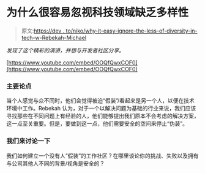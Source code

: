 # 为什么很容易忽视科技领域缺乏多样性

> 原文:[https://dev . to/niko/why-it-easy-ignore-the-less-of-diversity-in-tech-w-Rebekah-Michael](https://dev.to/niko/why-its-easy-to-ignore-the-lack-of-diversity-in-tech-w-rebekah-michael)

*发现了这个精彩的演讲，并想与开发者社区分享。*

[https://www.youtube.com/embed/OOQfQwxCOF0](https://www.youtube.com/embed/OOQfQwxCOF0)

### [](#main-argument)主要论点

当个人感觉与众不同时，他们会觉得被迫“假装”/看起来是另一个人，以便在技术环境中工作。Rebekah 认为，对于一个以解决问题为基础的行业来说，我们应该寻找那些在不同问题上有经验的人，他们能够提出我们原本不会考虑的解决方案，这一点至关重要。但是，要做到这一点，他们需要安全的空间来停止“伪装”。

### [](#lets-discuss)我们来讨论一下

我们如何建立一个没有人“假装”的工作社区？在哪里谈论你的挑战、失败以及拥有与公司其他人不同的背景/视角是安全的？